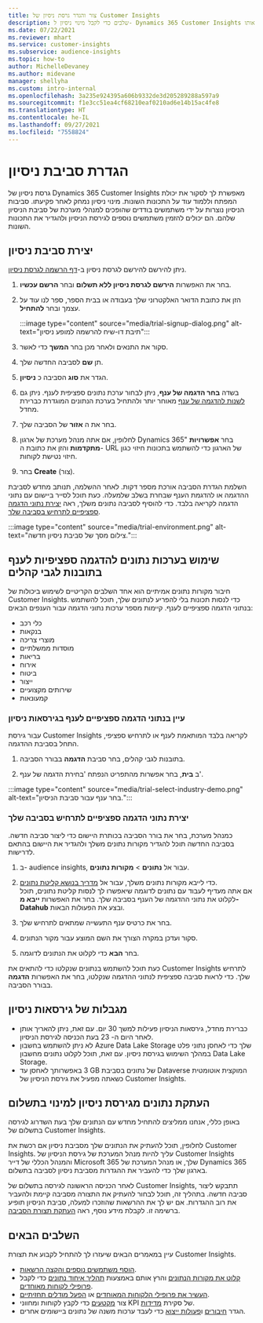 ```yaml
---
title: צור והגדר גרסת ניסיון של Customer Insights
description: שלבים כדי לקבל מינוי ניסיון ל- Dynamics 365 Customer Insights ולהגדיר אותו.
ms.date: 07/22/2021
ms.reviewer: mhart
ms.service: customer-insights
ms.subservice: audience-insights
ms.topic: how-to
author: MichelleDevaney
ms.author: midevane
manager: shellyha
ms.custom: intro-internal
ms.openlocfilehash: 3a235e924395a606b9332de3d205289288a597a9
ms.sourcegitcommit: f1e3cc51ea4cf68210eaf0210ad6e14b15ac4fe8
ms.translationtype: HT
ms.contentlocale: he-IL
ms.lasthandoff: 09/27/2021
ms.locfileid: "7558824"
---
```

# <a name="set-up-a-trial-environment"></a>הגדרת סביבת ניסיון 

גרסת ניסיון של Dynamics 365 Customer Insights מאפשרת לך לסקור את יכולת המפתח וללמוד עוד על התכונות השונות. מינוי ניסיון נמחק לאחר פקיעתו. סביבות הניסיון נוצרות על ידי משתמשים בודדים שהופכים למנהלי מערכת של סביבת הניסיון שלהם. הם יכולים להזמין משתמשים נוספים לגירסת הניסיון ולהגדיר את התכונות השונות.

## <a name="create-a-trial-environment"></a>יצירת סביבת ניסיון

ניתן להירשם להירשם לגרסת ניסיון ב-[דף הרשמה לגרסת ניסיון](https://dynamics.microsoft.com/get-started/free-trial/?appname=customerinsights). 

1. בחר את האפשרות **הירשם לגרסת ניסיון ללא תשלום** ובחר **הרשם עכשיו**.

1. הזן את כתובת הדואר האלקטרוני שלך בעבודה או בבית הספר, ספר לנו עוד על עצמך ובחר **להתחיל**.

   :::image type="content" source="media/trial-signup-dialog.png" alt-text="תיבת דו-שיח להרשמה למופע ניסיון":::

1. סקור את התנאים ולאחר מכן בחר **המשך** כדי לאשר.

1. תן **שם** לסביבה החדשה שלך. 

1. הגדר את **סוג** הסביבה כ **ניסיון**.

1. בשדה **בחר הדגמה של ענף**, ניתן לבחור ערכת נתונים ספציפית לענף. ניתן גם [לשנות להדגמה של ענף](#use-industry-specific-demo-data-sets-in-audience-insights) מאוחר יותר ולהתחיל בערכת הנתונים המוגדרת כברירת מחדל.

1. בחר את ה **אזור** של הסביבה שלך.

1. לחלופין, אם אתה מנהל מערכת של ארגון Dynamics 365" בחר **אפשרויות מתקדמות** והזן את כתובת ה- URL של הארגון כדי להשתמש בתכונות חיזוי כגון חיזוי נטישת לקוחות. 

1. בחר **Create** (צור). 

השלמת הגדרת הסביבה אורכת מספר דקות. לאחר ההשלמה, תנותב מחדש לסביבת ההדגמה או להדגמת הענף שבחרת בשלב שלמעלה. כעת תוכל לסייר ביישום עם נתוני הדגמה לקריאה בלבד. כדי להוסיף לסביבה נתונים משלך, ראה [יצירת נתוני הדגמה ספציפיים לתרחיש בסביבה שלך](#create-scenario-specific-demo-data-in-your-own-environment).

:::image type="content" source="media/trial-environment.png" alt-text="צילום מסך של סביבת ניסיון חדשה.":::

## <a name="use-industry-specific-demo-data-sets-in-audience-insights"></a>שימוש בערכות נתונים להדגמה ספציפיות לענף בתובנות לגבי קהלים

חיבור מקורות נתונים אמיתיים הוא אחד השלבים הקריטיים לשימוש ביכולות של Customer Insights. כדי לנסות תכונות בלי להפריע לנתונים שלך, תוכל להשתמש בנתוני הדגמה ספציפיים לענף. קיימות מספר ערכות נתוני הדגמה עבור הענפים הבאים: 

-   כלי רכב
-   בנקאות
-   מוצרי צריכה
-   מוסדות ממשלתיים
-   בריאות
-   אירוח
-   ביטוח
-   ייצור
-   שירותים מקצועיים
-   קמעונאות

### <a name="see-industry-specific-demo-data-in-trials"></a>עיין בנתוני הדגמה ספציפיים לענף בגירסאות ניסיון

עבור גירסת Customer Insights לקריאה בלבד המותאמת לענף או לתרחיש ספציפי, התחל בסביבת ההדגמה. 
 
1.  בתובנות לגבי קהלים, בחר סביבת **הדגמה** בבורר הסביבה.

2.  ב **בית**, בחר אפשרות מהתפריט הנפתח 'בחירת הדגמה של ענף'.

:::image type="content" source="media/trial-select-industry-demo.png" alt-text="בחר ענף עבור סביבת הניסיון.":::

### <a name="create-scenario-specific-demo-data-in-your-own-environment"></a>יצירת נתוני הדגמה ספציפיים לתרחיש בסביבה שלך

כמנהל מערכת, בחר את בורר הסביבה בכותרת היישום כדי ליצור סביבה חדשה. בסביבה החדשה תוכל להגדיר מקורות נתונים משלך ולהגדיר את היישום בהתאם לדרישות. 

1.  ב- audience insights, עבור אל **נתונים** > **מקורות נתונים**.

2.  כדי לייבא מקורות נתונים משלך, עבור אל [מדריך בנושא קליטת נתונים](data-sources.md).     
   אם אתה מעדיף לעבוד עם נתונים לדוגמה שיאפשרו לך לנסות קליטת נתונים, תוכל לקלוט את נתוני ההדגמה של הענף בסביבה שלך. בחר את האפשרות **ייבא מ- Datahub** ובצע את הפעולות הבאות.

3.  בחר את כרטיס ענף התעשייה שמתאים לתרחיש שלך. 

4.  סקור ועדכן במקרה הצורך את השם המוצע עבור מקור הנתונים. 

5.  בחר **הבא** כדי לקלוט את הנתונים לדוגמה. 

כעת תוכל להשתמש בנתונים שנקלטו כדי להתאים את Customer Insights לתרחיש שלך. כדי לראות סביבה ספציפית לנתוני ההדגמה שנקלטו, בחר את האפשרות **<Industry> הדגמה** בבורר הסביבה.

## <a name="limitations-in-trials"></a>מגבלות של גירסאות ניסיון

- כברירת מחדל, גירסאות הניסיון פעילות למשך 30 יום. עם זאת, ניתן להאריך אותן לאחר היום ה- 23 בעת הכניסה לגירסת הניסיון.
- לא ניתן להשתמש בחשבון Azure Data Lake Storage שלך כדי לאחסן נתוני פלט במהלך השימוש בגירסת ניסיון. עם זאת, תוכל לקלוט נתונים מחשבון Data Lake Storage.
- באפשרותך לאחסן עד ‎3 GB של נתונים בסביבת Dataverse המוקצית אוטומטית כשאתה מפעיל את גירסת הניסיון של Customer Insights.

## <a name="copy-data-from-a-trial-to-a-paid-subscription"></a>העתקת נתונים מגירסת ניסיון למינוי בתשלום

באופן כללי, אנחנו ממליצים להתחיל מחדש עם הנתונים שלך בעת השדרוג לגירסה בתשלום של Customer Insights. 

לחלופין, תוכל להעתיק את הנתונים שלך מסביבת ניסיון אם רכשת את Customer Insights. עליך להיות מנהל המערכת של גירסת הניסיון של Customer Insights והמנהל הכללי של דייר Microsoft 365 שלך, או מנהל המערכת של Dynamics 365 בארגון שלך כדי להעביר את ההגדרות מסביבת ניסיון לסביבה בתשלום. 

לאחר הכניסה הראשונה לגירסה בתשלום של Customer Insights, תתבקש ליצור סביבה חדשה. בתהליך זה, תוכל לבחור להעתיק את התצורה מסביבה קיימת ולהעביר את רוב ההגדרות. אם יש לך את ההרשאות שהוזכרו למעלה, סביבת הניסיון תופיע ברשימה זו. לקבלת מידע נוסף, ראה [העתקת תצורת הסביבה](manage-environments.md#copy-the-environment-configuration).

## <a name="next-steps"></a>השלבים הבאים

עיין במאמרים הבאים שיעזרו לך להתחיל לקבוע את תצורת Customer Insights. 

- [הוסף משתמשים נוספים והקצה הרשאות](permissions.md).
- [קלוט את מקורות הנתונים](data-sources.md) והרץ אותם באמצעות [תהליך איחוד נתונים](data-unification.md) כדי לקבל [פרופילי לקוחות מאוחדים](customer-profiles.md).
- [העשיר את פרופילי הלקוחות המאוחדים](enrichment-hub.md) או [הפעל מודלים תחזיתיים](predictions-overview.md).
- צור [מקטעים](segments.md) כדי לקבץ לקוחות ומחווני KPI של סקירת [מדידות](measures.md).
- הגדר [חיבורים](connections.md) ו[פעולות ייצוא](export-destinations.md) כדי לעבד ערכות משנה של נתונים ביישומים אחרים.
